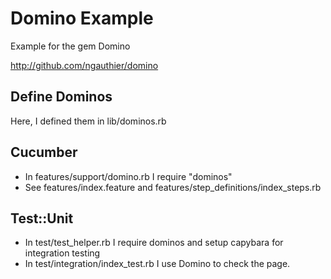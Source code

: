# Domino Example

Example for the gem Domino

http://github.com/ngauthier/domino

## Define Dominos

Here, I defined them in lib/dominos.rb

## Cucumber

* In features/support/domino.rb I require "dominos"
* See features/index.feature and features/step\_definitions/index\_steps.rb

## Test::Unit

* In test/test\_helper.rb I require dominos and setup capybara for 
  integration testing
* In test/integration/index\_test.rb I use Domino to check the page.
